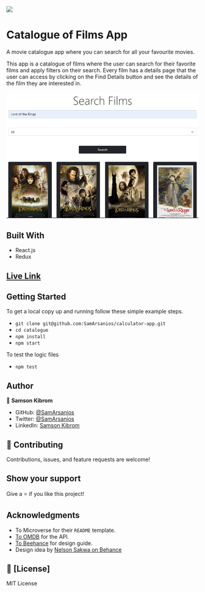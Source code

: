 ![](https://img.shields.io/badge/Microverse-blueviolet)

# Catalogue of Films App

A movie catalogue app where you can search for all your favourite movies.

This app is a catalogue of films where the user can search for their favorite films and apply filters on their search. Every film has a details page that the user can access by clicking on the Find Details button and see the details of the film they are interested in.

![](./src/assets/screenshot.jpg)

## Built With

- React.js
- Redux

## [Live Link](https://sams-catalgoue.herokuapp.com/)

## Getting Started

To get a local copy up and running follow these simple example steps.

- `git clone git@github.com:SamArsanios/calculator-app.git`
- `cd catalogue`
- `npm install`
- `npm start`

To test the logic files

- `npm test`

## Author

👤 **Samson Kibrom**

- GitHub: [@SamArsanios](https://github.com/SamArsanios)
- Twitter: [@SamArsanios](https://twitter.com/SamArsanios)
- LinkedIn: [Samson Kibrom](https://www.linkedin.com/in/samson-kibrom/)

## 🤝 Contributing

Contributions, issues, and feature requests are welcome!

## Show your support

Give a ⭐️ if you like this project!

## Acknowledgments

- To Microverse for their `README` template.
- [To OMDB](https://omdbapi.com/) for the API.
- [To Beehance](https://www.behance.net/gallery/31579789/Ballhead-App-(Free-PSDs)) for design guide.
- Design idea by [Nelson Sakwa on Behance](https://www.behance.net/sakwadesignstudio)

## 📝 [License]

MIT License

